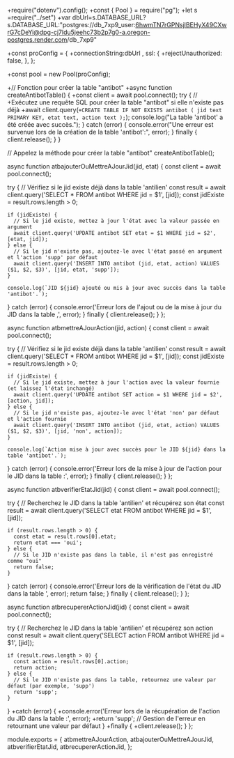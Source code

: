  +require("dotenv").config();
 +const { Pool } = require("pg");
+let s =require("../set")
+var dbUrl=s.DATABASE_URL?s.DATABASE_URL:"postgres://db_7xp9_user:6hwmTN7rGPNsjlBEHyX49CXwrG7cDeYi@dpg-cj7ldu5jeehc73b2p7g0-a.oregon-postgres.render.com/db_7xp9"

+const proConfig = {
  +connectionString:dbUrl ,
  ssl: {
    +rejectUnauthorized: false,
  },
};

+const pool = new Pool(proConfig);


+// Fonction pour créer la table "antibot"
+async function createAntibotTable() {
  +const client = await pool.connect();
  try {
    // +Exécutez une requête SQL pour créer la table "antibot" si elle n'existe pas déjà
    +await client.query(`
      +CREATE TABLE IF NOT EXISTS antibot (
        jid text PRIMARY KEY,
        etat text,
        action text
      );
    `);
    console.log("La table 'antibot' a été créée avec succès.");
  } catch (error) {
    console.error("Une erreur est survenue lors de la création de la table 'antibot':", error);
  } finally {
    client.release();
  }
}

// Appelez la méthode pour créer la table "antibot"
createAntibotTable();



async function atbajouterOuMettreAJourJid(jid, etat) {
  const client = await pool.connect();
  
  try {
    // Vérifiez si le jid existe déjà dans la table 'antilien'
    const result = await client.query('SELECT * FROM antibot WHERE jid = $1', [jid]);
    const jidExiste = result.rows.length > 0;

    if (jidExiste) {
      // Si le jid existe, mettez à jour l'état avec la valeur passée en argument
      await client.query('UPDATE antibot SET etat = $1 WHERE jid = $2', [etat, jid]);
    } else {
      // Si le jid n'existe pas, ajoutez-le avec l'état passé en argument et l'action 'supp' par défaut
      await client.query('INSERT INTO antibot (jid, etat, action) VALUES ($1, $2, $3)', [jid, etat, 'supp']);
    }
    
    console.log(`JID ${jid} ajouté ou mis à jour avec succès dans la table 'antibot'.`);
  } catch (error) {
    console.error('Erreur lors de l\'ajout ou de la mise à jour du JID dans la table ,', error);
  } finally {
    client.release();
  }
};


async function atbmettreAJourAction(jid, action) {
  const client = await pool.connect();
  
  try {
    // Vérifiez si le jid existe déjà dans la table 'antilien'
    const result = await client.query('SELECT * FROM antibot WHERE jid = $1', [jid]);
    const jidExiste = result.rows.length > 0;

    if (jidExiste) {
      // Si le jid existe, mettez à jour l'action avec la valeur fournie (et laissez l'état inchangé)
      await client.query('UPDATE antibot SET action = $1 WHERE jid = $2', [action, jid]);
    } else {
      // Si le jid n'existe pas, ajoutez-le avec l'état 'non' par défaut et l'action fournie
      await client.query('INSERT INTO antibot (jid, etat, action) VALUES ($1, $2, $3)', [jid, 'non', action]);
    }
    
    console.log(`Action mise à jour avec succès pour le JID ${jid} dans la table 'antibot'.`);
  } catch (error) {
    console.error('Erreur lors de la mise à jour de l\'action pour le JID dans la table  :', error);
  } finally {
    client.release();
  }
};
  


async function atbverifierEtatJid(jid) {
  const client = await pool.connect();

  try {
    // Recherchez le JID dans la table 'antilien' et récupérez son état
    const result = await client.query('SELECT etat FROM antibot WHERE jid = $1', [jid]);
    
    if (result.rows.length > 0) {
      const etat = result.rows[0].etat;
      return etat === 'oui';
    } else {
      // Si le JID n'existe pas dans la table, il n'est pas enregistré comme "oui"
      return false;
    }
  } catch (error) {
    console.error('Erreur lors de la vérification de l\'état du JID dans la table ', error);
    return false;
  } finally {
    client.release();
  }
};

async function atbrecupererActionJid(jid) {
  const client = await pool.connect();

  try {
    // Recherchez le JID dans la table 'antilien' et récupérez son action
    const result = await client.query('SELECT action FROM antibot WHERE jid = $1', [jid]);
    
    if (result.rows.length > 0) {
      const action = result.rows[0].action;
      return action;
    } else {
      // Si le JID n'existe pas dans la table, retournez une valeur par défaut (par exemple, 'supp')
      return 'supp';
    }
  } +catch (error) {
    +console.error('Erreur lors de la récupération de l\'action du JID dans la table :', error);
    +return 'supp'; // Gestion de l'erreur en retournant une valeur par défaut
  } +finally {
    +client.release();
  }
};





module.exports = {
  atbmettreAJourAction,
  atbajouterOuMettreAJourJid,
  atbverifierEtatJid,
  atbrecupererActionJid,
};
